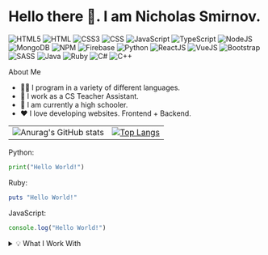# Hello there 👋.  I am Nicholas Smirnov.

![HTML5](https://img.shields.io/badge/-HTML5-FF8B09?logo=html5&logoColor=white&style=for-the-badge) 
![HTML](https://img.shields.io/badge/-HTML-FF8B09?logo=html5&logoColor=white&style=for-the-badge) 
![CSS3](https://img.shields.io/badge/-CSS3-0923FF?logo=css3&logoColor=white&style=for-the-badge) 
![CSS](https://img.shields.io/badge/-CSS-0923FF?logo=css3&logoColor=white&style=for-the-badge) 
![JavaScript](https://img.shields.io/badge/-JavaScript-FFA909?logo=JavaScript&logoColor=white&style=for-the-badge) 
![TypeScript](https://img.shields.io/badge/-Typescript-blue?logo=Typescript&logoColor=white&style=for-the-badge)
![NodeJS](https://img.shields.io/badge/-NodeJS-22BD00?logo=nodedotjs&logoColor=white&style=for-the-badge) 
![MongoDB](https://img.shields.io/badge/-MongoDB-22BD00?logo=MongoDB&logoColor=white&style=for-the-badge) 
![NPM](https://img.shields.io/badge/-NPM-darkred?logo=npm&logoColor=white&style=for-the-badge)
![Firebase](https://img.shields.io/badge/-Firebase-FF8B09?logo=Firebase&logoColor=white&style=for-the-badge) 
![Python](https://img.shields.io/badge/-Python-darkblue?logo=Python&logoColor=white&style=for-the-badge)
![ReactJS](https://img.shields.io/badge/-ReactJs-33BBFF?logo=react&logoColor=white&style=for-the-badge) 
![VueJS](https://img.shields.io/badge/-VUE.JS-22BD00?logo=vuedotjs&logoColor=white&style=for-the-badge) 
![Bootstrap](https://img.shields.io/badge/-Bootstrap-purple?logo=Bootstrap&logoColor=white&style=for-the-badge) 
![SASS](https://img.shields.io/badge/-Sass-E75480?logo=sass&logoColor=white&style=for-the-badge)
![Java](https://img.shields.io/badge/-Java-red?logo=Java&logoColor=white&style=for-the-badge) 
![Ruby](https://img.shields.io/badge/-Ruby-darkred?logo=Ruby&logoColor=white&style=for-the-badge)
![C#](https://img.shields.io/badge/-C++-22BD00?logo=csharp&logoColor=white&style=for-the-badge)
![C++](https://img.shields.io/badge/-C++-blue?logo=c%2B%2B&logoColor=white&style=for-the-badge)

About Me

 - 👨‍💻 I program in a variety of different languages.
 - 💼 I work as a CS Teacher Assistant.
 - 🏫 I am currently a high schooler.
 - ❤️ I love developing websites. Frontend + Backend.


| | |
| --- | ---|
| ![Anurag's GitHub stats](https://github-readme-stats.vercel.app/api?username=Nicholas-Smirnov&show_icons=true&theme=dark) | [![Top Langs](https://github-readme-stats.vercel.app/api/top-langs/?username=Nicholas-Smirnov&langs_count=3&theme=dark)](https://github.com/Nicholas-Smirnov/github-readme-stats) |

Python:
```python
print("Hello World!")
```
Ruby:
```ruby
puts "Hello World!"
```
JavaScript:
```javascript
console.log("Hello World!")
```

<details><summary>💡 What I Work With</summary>

| Categories Type | List |
| --- | --- |
| FrontEnd Development | ![HTML5](https://img.shields.io/badge/-HTML5-FF8B09?logo=html5&logoColor=white&style=for-the-badge) ![HTML](https://img.shields.io/badge/-HTML-FF8B09?logo=html5&logoColor=white&style=for-the-badge) ![CSS3](https://img.shields.io/badge/-CSS3-0923FF?logo=css3&logoColor=white&style=for-the-badge) ![CSS](https://img.shields.io/badge/-CSS-0923FF?logo=css3&logoColor=white&style=for-the-badge) ![JavaScript](https://img.shields.io/badge/-JavaScript-FFA909?logo=JavaScript&logoColor=white&style=for-the-badge) ![TypeScript](https://img.shields.io/badge/-Typescript-blue?logo=Typescript&logoColor=white&style=for-the-badge) |
| BackEnd Development | ![NodeJS](https://img.shields.io/badge/-NodeJS-22BD00?logo=nodedotjs&logoColor=white&style=for-the-badge) ![NPM](https://img.shields.io/badge/-NPM-darkred?logo=npm&logoColor=white&style=for-the-badge) ![Python](https://img.shields.io/badge/-Python-darkblue?logo=Python&logoColor=white&style=for-the-badge) |
| Frameworks (and more...) | ![ReactJS](https://img.shields.io/badge/-ReactJs-33BBFF?logo=react&logoColor=white&style=for-the-badge) ![VueJS](https://img.shields.io/badge/-VUE.JS-22BD00?logo=vuedotjs&logoColor=white&style=for-the-badge) ![Bootstrap](https://img.shields.io/badge/-Bootstrap-purple?logo=Bootstrap&logoColor=white&style=for-the-badge) ![SASS](https://img.shields.io/badge/-Sass-E75480?logo=sass&logoColor=white&style=for-the-badge) |
| Programming Languages | ![Java](https://img.shields.io/badge/-Java-red?logo=Java&logoColor=white&style=for-the-badge) ![Ruby](https://img.shields.io/badge/-Ruby-darkred?logo=Ruby&logoColor=white&style=for-the-badge) ![C#](https://img.shields.io/badge/-C++-22BD00?logo=csharp&logoColor=white&style=for-the-badge) ![C++](https://img.shields.io/badge/-C++-blue?logo=c%2B%2B&logoColor=white&style=for-the-badge)
  
</p>
</details>
